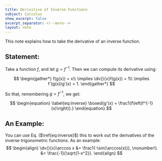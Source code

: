 ```yaml
---
title: Derivitive of Inverse Functions
subject: Calculus
show_excerpt: false
excerpt_separator: <!--more-->
layout: note
---
```

This note explains how to take the derivative of an inverse function.
## Statement:

Take a function $f$, and let $g = f^{-1}$.  Then we can compute its derivative using:

$$
\begin{gather*}
f(g(x)) = x\\
\implies \dv{}{x}f(g(x)) = 1\\
\implies f'(g(x))g'(x) = 1.
\end{gather*}
$$

So that, remembering $g=f^{-1}$, we get:

$$
\begin{equation}
\label{eq:inverse}
\boxed{g'(x) = \frac1{f\left(f^{-1}(x)\right)}.}
\end{equation}
$$

## An Example:

You can use Eq. ($\ref{eq:inverse}$) this to work out the derivatives of the inverse trigonometric functions.   As an example:
$$
\begin{align}
\dv{}{x}\arccos x &= \frac1{-\sin(\arccos(x))}, \nonumber\\
&= \frac{-1}{\sqrt{1-x^2}}.
\end{align}
$$
